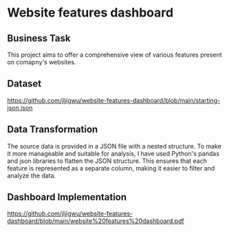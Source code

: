 # Website features dashboard

## Business Task
This project aims to offer a comprehensive view of various features present on comapny's websites. 

## Dataset
https://github.com/jljigwu/website-features-dashboard/blob/main/starting-json.json

## Data Transformation
The source data is provided in a JSON file with a nested structure. To make it more manageable and suitable for analysis, I have used Python's pandas and json libraries to flatten the JSON structure. This ensures that each feature is represented as a separate column, making it easier to filter and analyze the data.

## Dashboard Implementation
https://github.com/jljigwu/website-features-dashboard/blob/main/website%20features%20dashboard.pdf
